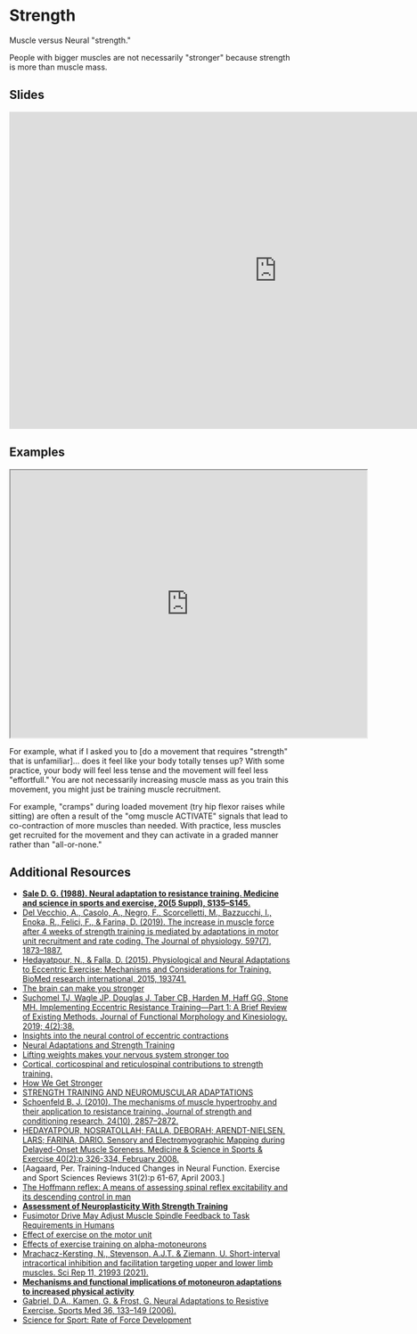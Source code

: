 # Strength

Muscle versus Neural "strength."

People with bigger muscles are not necessarily "stronger" because strength is more than muscle mass. 

## Slides

<iframe src="https://docs.google.com/presentation/d/e/2PACX-1vSWSXL1Kt7PyZFRfMYpPmieupoOQ6a8aXn3msuJcgU_86T7oL2L8sgEljbuNbPcO_jh8YKX_7O_ilJN/embed?" frameborder="0" width="960" height="569" allowfullscreen="true" mozallowfullscreen="true" webkitallowfullscreen="true"></iframe>

## Examples

<iframe src="https://drive.google.com/file/d/1fliNusd2Yi5DDychEiRFwBuGL5ryRvrg/preview" width="640" height="480" allow="autoplay"></iframe>

For example, what if I asked you to [do a movement that requires "strength" that is unfamiliar]... does it feel like your body totally tenses up? With some practice, your body will feel less tense and the movement will feel less "effortfull." You are not necessarily increasing muscle mass as you train this movement, you might just be training muscle recruitment.

For example, "cramps" during loaded movement (try hip flexor raises while sitting) are often a result of the "omg muscle ACTIVATE" signals that lead to co-contraction of more muscles than needed. With practice, less muscles get recruited for the movement and they can activate in a graded manner rather than "all-or-none."


## Additional Resources

- [**Sale D. G. (1988). Neural adaptation to resistance training. Medicine and science in sports and exercise, 20(5 Suppl), S135–S145.**](https://doi.org/10.1249/00005768-198810001-00009)
- [Del Vecchio, A., Casolo, A., Negro, F., Scorcelletti, M., Bazzucchi, I., Enoka, R., Felici, F., & Farina, D. (2019). The increase in muscle force after 4 weeks of strength training is mediated by adaptations in motor unit recruitment and rate coding. The Journal of physiology, 597(7), 1873–1887.](https://doi.org/10.1113/JP277250)
- [Hedayatpour, N., & Falla, D. (2015). Physiological and Neural Adaptations to Eccentric Exercise: Mechanisms and Considerations for Training. BioMed research international, 2015, 193741. ](https://doi.org/10.1155/2015/193741)
- [The brain can make you stronger](https://doi.org/10.1113/JP277683)
- [Suchomel TJ, Wagle JP, Douglas J, Taber CB, Harden M, Haff GG, Stone MH. Implementing Eccentric Resistance Training—Part 1: A Brief Review of Existing Methods. Journal of Functional Morphology and Kinesiology. 2019; 4(2):38. ](https://doi.org/10.3390/jfmk4020038)
- [Insights into the neural control of eccentric contractions](https://doi.org/10.1152/japplphysiol.00002.2013)
- [Neural Adaptations and Strength Training](https://blog.bridgeathletic.com/neural-adaptations-and-strength-training)
- [Lifting weights makes your nervous system stronger too](https://www.ncl.ac.uk/press/articles/archive/2020/06/liftingweightsmakesyournervoussystemstronger/)
- [Cortical, corticospinal and reticulospinal contributions to strength training.](https://www.jneurosci.org/lookup/doi/10.1523/JNEUROSCI.1923-19.2020)
- [How We Get Stronger](https://www.nytimes.com/2020/07/01/well/move/how-we-get-stronger.html)
- [STRENGTH TRAINING AND NEUROMUSCULAR ADAPTATIONS](https://us.humankinetics.com/blogs/excerpt/neuromuscular-adaptations-to-strength-training)
- [Schoenfeld B. J. (2010). The mechanisms of muscle hypertrophy and their application to resistance training. Journal of strength and conditioning research, 24(10), 2857–2872. ](https://doi.org/10.1519/JSC.0b013e3181e840f3)
- [HEDAYATPOUR, NOSRATOLLAH; FALLA, DEBORAH; ARENDT-NIELSEN, LARS; FARINA, DARIO. Sensory and Electromyographic Mapping during Delayed-Onset Muscle Soreness. Medicine & Science in Sports & Exercise 40(2):p 326-334, February 2008.](https://doi.org/10.1249/mss.0b013e31815b0dcb)
- [Aagaard, Per. Training-Induced Changes in Neural Function. Exercise and Sport Sciences Reviews 31(2):p 61-67, April 2003.]
- [The Hoffmann reflex: A means of assessing spinal reflex excitability and its descending control in man](https://doi.org/10.1016/0301-0082(87)90007-4)
- [**Assessment of Neuroplasticity With Strength Training**](https://doi.org/10.1249/JES.0000000000000229)
- [Fusimotor Drive May Adjust Muscle Spindle Feedback to Task Requirements in Humans](https://doi.org/10.1152/jn.91041.2008)
- [Effect of exercise on the motor unit](https://doi.org/10.1002/mus.880090203)
- [Effects of exercise training on alpha-motoneurons](https://journals.physiology.org/doi/pdf/10.1152/japplphysiol.00482.2006)
- [Mrachacz-Kersting, N., Stevenson, A.J.T. & Ziemann, U. Short-interval intracortical inhibition and facilitation targeting upper and lower limb muscles. Sci Rep 11, 21993 (2021). ](https://doi.org/10.1038/s41598-021-01348-6)
- [**Mechanisms and functional implications of motoneuron adaptations to increased physical activity**](https://doi.org/10.1139/apnm-2018-0185)
- [Gabriel, D.A., Kamen, G. & Frost, G. Neural Adaptations to Resistive Exercise. Sports Med 36, 133–149 (2006).](https://doi.org/10.2165/00007256-200636020-00004)
- [Science for Sport: Rate of Force Development](https://www.scienceforsport.com/rate-of-force-development-rfd-2/)